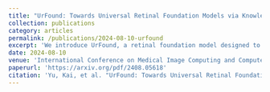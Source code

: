 ```yaml
---
title: "UrFound: Towards Universal Retinal Foundation Models via Knowledge-Guided Masked Modeling"
collection: publications
category: articles
permalink: /publications/2024-08-10-urfound
excerpt: 'We introduce UrFound, a retinal foundation model designed to learn universal representations from both multimodal retinal images and domain knowledge.'
date: 2024-08-10
venue: 'International Conference on Medical Image Computing and Computer-Assisted Intervention'
paperurl: 'https://arxiv.org/pdf/2408.05618'
citation: 'Yu, Kai, et al. "UrFound: Towards Universal Retinal Foundation Models via Knowledge-Guided Masked Modeling." arXiv preprint arXiv:2408.05618 (2024).'
---
```


<!-- The contents above will be part of a list of publications, if the user clicks the link for the publication than the contents of section will be rendered as a full page, allowing you to provide more information about the paper for the reader. When publications are displayed as a single page, the contents of the above "citation" field will automatically be included below this section in a smaller font. -->
